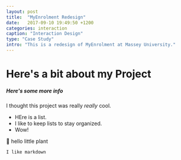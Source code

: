 ```yaml
---
layout: post
title:  "MyEnrolment Redesign"
date:   2017-09-10 19:49:50 +1200
categories: interaction
caption: "Interaction Design"
type: "Case Study"
intro: "This is a redesign of MyEnrolment at Massey University."
---
```


<div class="wrapper" markdown="1">

# Here's a bit about my Project

##### Here's some more info

I thought this project was really *really* cool.

* HEre is a list.
* I like to keep lists to stay organized.
* Wow!

:seedling: hello little plant

```
I like markdown
```

</div> <!-- markdown wrapper -->
